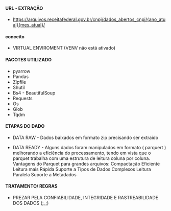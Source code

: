 

####  URL - EXTRAÇÃO   ###
- https://arquivos.receitafederal.gov.br/cnpj/dados_abertos_cnpj/{ano_atual}{mes_atual}/


####  conceito   ###
-  VIRTUAL ENVIROMENT  (VENV não está ativado)


####  PACOTES UTILIZADO   ###
- pyarrow
- Pandas
- Zipfile
- Shutil
- Bs4 - BeautifulSoup
- Requests
- Os
- Glob
- Tqdm


####  ETAPAS DO DADO  ###
- DATA RAW  - Dados baixados em formato zip precisando ser extraido 

- DATA READY - Alguns dados foram manipulados em formato ( parquert ) melhorando a eficiência do processamento, tendo em vista que o parquet trabalha com uma estrutura de leitura 
coluna por coluna.
Vantagens do Parquet para grandes arquivos:
 Compactação Eficiente
 Leitura mais Rápida
 Suporte a Tipos de Dados Complexos
 Leitura Paralela
 Suporte a Metadados

 ####  TRATAMENTO/ REGRAS ###
 - PREZAR PELA CONFIABILIDADE, INTEGRIDADE E RASTREABILIDADE DOS DADOS  (;_;)

